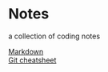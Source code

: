 # Notes
a collection of coding notes

[Markdown](https://github.com/minaorangina/Notes/markdown.html)<br/>
[Git cheatsheet](https://github.com/minaorangina/Nots/cheatsheet.md)
